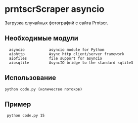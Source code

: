 prntscrScraper asyncio
=============================

Загрузка случайных фотографий с сайта Prntscr.

Необходимые модули
------------
      asyncio           asyncio module for Python
      aiohttp           Async http client/server framework
      aiofiles          file support for asyncio
      aiosqlite         AsyncIO bridge to the standard sqlite3
      
Использование
------------
    python code.py (количество потоков)

Пример
------------
     python code.py 15